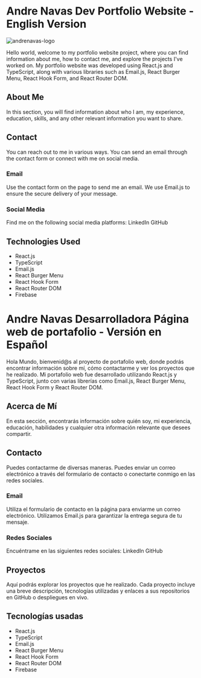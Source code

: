 # Andre Navas Dev Portfolio Website - English Version

![andrenavas-logo](https://firebasestorage.googleapis.com/v0/b/portfolio-fa111.appspot.com/o/images%2Flogo-andre-navas.png?alt=media&token=3c70f877-581e-44e9-ac45-d07b2a0c5ebf&_gl=1*1i4nm4r*_ga*MjE3MzcyMTAzLjE2ODAzNTU2MDA.*_ga_CW55HF8NVT*MTY5NzQ3NDM4MS43Mi4xLjE2OTc0NzQ0NzUuNjAuMC4w)


Hello world, welcome to my portfolio website project, where you can find information about me, how to contact me, and explore the projects I've worked on. My portfolio website was developed using React.js and TypeScript, along with various libraries such as Email.js, React Burger Menu, React Hook Form, and React Router DOM.

## About Me
In this section, you will find information about who I am, my experience, education, skills, and any other relevant information you want to share.

## Contact
You can reach out to me in various ways. You can send an email through the contact form or connect with me on social media.

### Email
Use the contact form on the page to send me an email. We use Email.js to ensure the secure delivery of your message.
### Social Media
Find me on the following social media platforms:
LinkedIn
GitHub

## Technologies Used
- React.js
- TypeScript
- Email.js
- React Burger Menu
- React Hook Form
- React Router DOM
- Firebase

# Andre Navas Desarrolladora Página web de portafolio - Versión en Español

Hola Mundo, bienvenid@s al proyecto de portafolio web, donde podrás encontrar información sobre mí, cómo contactarme y ver los proyectos que he realizado. Mi portafolio web fue desarrollado utilizando React.js y TypeScript, junto con varias librerías como Email.js, React Burger Menu, React Hook Form y React Router DOM.

## Acerca de Mí
En esta sección, encontrarás información sobre quién soy, mi experiencia, educación, habilidades y cualquier otra información relevante que desees compartir.


## Contacto
Puedes contactarme de diversas maneras. Puedes enviar un correo electrónico a través del formulario de contacto o conectarte conmigo en las redes sociales.

### Email
Utiliza el formulario de contacto en la página para enviarme un correo electrónico. Utilizamos Email.js para garantizar la entrega segura de tu mensaje.
### Redes Sociales
Encuéntrame en las siguientes redes sociales:
LinkedIn
GitHub

## Proyectos
Aquí podrás explorar los proyectos que he realizado. Cada proyecto incluye una breve descripción, tecnologías utilizadas y enlaces a sus repositorios en GitHub o despliegues en vivo.

## Tecnologías usadas
- React.js
- TypeScript
- Email.js
- React Burger Menu
- React Hook Form
- React Router DOM
- Firebase


